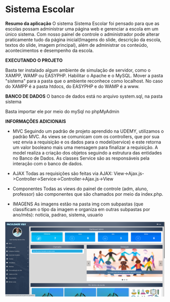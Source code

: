 # Sistema Escolar

**Resumo da aplicação**
O sistema Sistema Escolar foi pensado para que as escolas
possam administrar uma página web e gerenciar a escola em um único
sistema. Com nosso painel de controle o administrador
pode alterar praticamente tudo da página inicial(Imagens do 
slide, descrição da escola, textos do slide, imagem principal), 
além de administrar os conteúdo, acontecimentos e desempenho da escola.

**EXECUTANDO O PROJETO**

Basta ter instalado algum ambiente de simulação de servidor, como o XAMPP, WAMP 
ou EASYPHP. Habilitar o Apache e o MySQL. Mover a pasta "sistema" para a pasta 
que o ambiente reconhece como localhost. No caso do XAMPP é a pasta htdocs, do 
EASYPHP e do WAMP é a www.


**BANCO DE DADOS**
O banco de dados está no arquivo system.sql, na pasta sistema

Basta importar ele por meio do mySql no phpMyAdmin


**INFORMAÇÕES ADICIONAIS**

- MVC
Seguindo um padrão de projeto aprendido
na UDEMY, utilizamos o padrão MVC.
As views se comunicam com os controllers,
que por sua vez envia a requisição e os dados para o model(service)
e este retorna um valor booleano mais uma mensagem para finalizar
a requisição. A model realiza a criação dos objetos 
seguindo a estrutura das entidades no Banco de Dados. As classes Service são 
as responsáveis pela interação com o banco de dados.

- AJAX
Todas as requisições são feitas via AJAX:
View->Ajax.js->Controller->Service->Controller->Ajax.js->View

- Componentes
Todas as views do painel de controle (adm, aluno, professor)
são componentes que são chamados por meio da index.php.

- IMAGENS
As imagens estão na pasta img com subpastas (que classificam o tipo da 
imagem e organiza em outras subpastas por ano/mês): noticia, padrao, 
sistema, usuario

![This is an image](img/sistema/print1.png)

